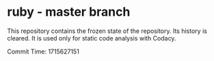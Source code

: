# ruby - master branch

This repository contains the frozen state of the repository.
Its history is cleared. It is used only for static code
analysis with Codacy.

Commit Time: 1715627151